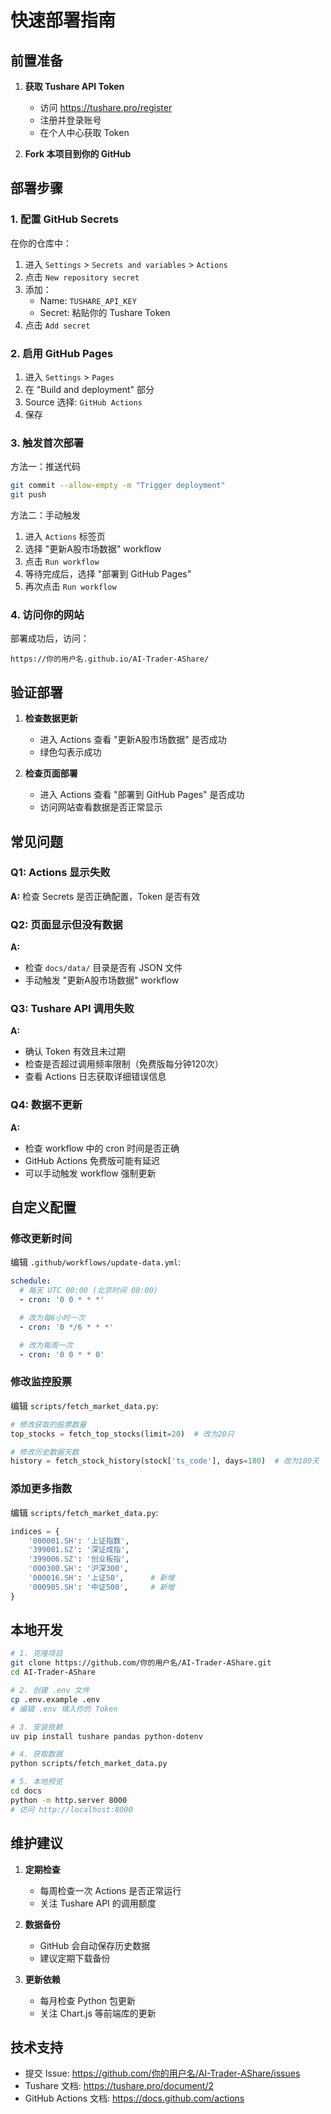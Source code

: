 # 快速部署指南

## 前置准备

1. **获取 Tushare API Token**
   - 访问 https://tushare.pro/register
   - 注册并登录账号
   - 在个人中心获取 Token

2. **Fork 本项目到你的 GitHub**

## 部署步骤

### 1. 配置 GitHub Secrets

在你的仓库中：

1. 进入 `Settings` > `Secrets and variables` > `Actions`
2. 点击 `New repository secret`
3. 添加：
   - Name: `TUSHARE_API_KEY`
   - Secret: 粘贴你的 Tushare Token
4. 点击 `Add secret`

### 2. 启用 GitHub Pages

1. 进入 `Settings` > `Pages`
2. 在 "Build and deployment" 部分
3. Source 选择: `GitHub Actions`
4. 保存

### 3. 触发首次部署

方法一：推送代码
```bash
git commit --allow-empty -m "Trigger deployment"
git push
```

方法二：手动触发
1. 进入 `Actions` 标签页
2. 选择 "更新A股市场数据" workflow
3. 点击 `Run workflow`
4. 等待完成后，选择 "部署到 GitHub Pages"
5. 再次点击 `Run workflow`

### 4. 访问你的网站

部署成功后，访问：
```
https://你的用户名.github.io/AI-Trader-AShare/
```

## 验证部署

1. **检查数据更新**
   - 进入 Actions 查看 "更新A股市场数据" 是否成功
   - 绿色勾表示成功

2. **检查页面部署**
   - 进入 Actions 查看 "部署到 GitHub Pages" 是否成功
   - 访问网站查看数据是否正常显示

## 常见问题

### Q1: Actions 显示失败
**A:** 检查 Secrets 是否正确配置，Token 是否有效

### Q2: 页面显示但没有数据
**A:**
- 检查 `docs/data/` 目录是否有 JSON 文件
- 手动触发 "更新A股市场数据" workflow

### Q3: Tushare API 调用失败
**A:**
- 确认 Token 有效且未过期
- 检查是否超过调用频率限制（免费版每分钟120次）
- 查看 Actions 日志获取详细错误信息

### Q4: 数据不更新
**A:**
- 检查 workflow 中的 cron 时间是否正确
- GitHub Actions 免费版可能有延迟
- 可以手动触发 workflow 强制更新

## 自定义配置

### 修改更新时间

编辑 `.github/workflows/update-data.yml`:

```yaml
schedule:
  # 每天 UTC 00:00 (北京时间 08:00)
  - cron: '0 0 * * *'

  # 改为每6小时一次
  - cron: '0 */6 * * *'

  # 改为每周一次
  - cron: '0 0 * * 0'
```

### 修改监控股票

编辑 `scripts/fetch_market_data.py`:

```python
# 修改获取的股票数量
top_stocks = fetch_top_stocks(limit=20)  # 改为20只

# 修改历史数据天数
history = fetch_stock_history(stock['ts_code'], days=180)  # 改为180天
```

### 添加更多指数

编辑 `scripts/fetch_market_data.py`:

```python
indices = {
    '000001.SH': '上证指数',
    '399001.SZ': '深证成指',
    '399006.SZ': '创业板指',
    '000300.SH': '沪深300',
    '000016.SH': '上证50',      # 新增
    '000905.SH': '中证500',     # 新增
}
```

## 本地开发

```bash
# 1. 克隆项目
git clone https://github.com/你的用户名/AI-Trader-AShare.git
cd AI-Trader-AShare

# 2. 创建 .env 文件
cp .env.example .env
# 编辑 .env 填入你的 Token

# 3. 安装依赖
uv pip install tushare pandas python-dotenv

# 4. 获取数据
python scripts/fetch_market_data.py

# 5. 本地预览
cd docs
python -m http.server 8000
# 访问 http://localhost:8000
```

## 维护建议

1. **定期检查**
   - 每周检查一次 Actions 是否正常运行
   - 关注 Tushare API 的调用额度

2. **数据备份**
   - GitHub 会自动保存历史数据
   - 建议定期下载备份

3. **更新依赖**
   - 每月检查 Python 包更新
   - 关注 Chart.js 等前端库的更新

## 技术支持

- 提交 Issue: https://github.com/你的用户名/AI-Trader-AShare/issues
- Tushare 文档: https://tushare.pro/document/2
- GitHub Actions 文档: https://docs.github.com/actions
